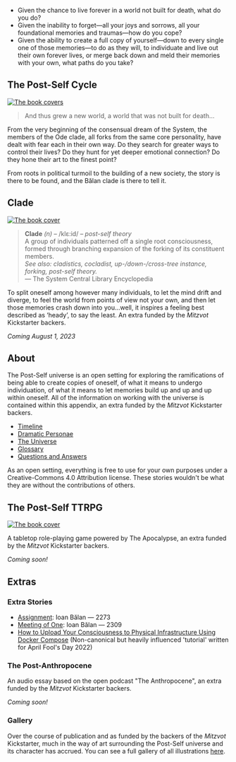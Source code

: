 ---
---

</main>
<div class="hero">
    <ul>
        <li>Given the chance to live forever in a world not built for death, what do you do?</li>
        <li>Given the inability to forget—all your joys and sorrows, all your foundational memories and traumas—how do you cope?</li>
        <li>Given the ability to create a full copy of yourself—down to every single one of those memories—to do as they will, to individuate and live out their own forever lives, or merge back down and meld their memories with your own, what paths do you take?</li>
    </ul>
    <!--
    Alternately: "If I had a nickel for every time I accidentally wrote something with heavy plural undertones that I hadn't intended but nonetheless made me doubt my identity, I'd have two nickels! Which isn't a lot, but it is weird that it happened twice."
    -->
    <div class="half">
        <h2 id="the-post-self-cycle">The Post-Self Cycle</h2>
        <a href="/cycle"><img src="/img/covers.png" alt="The book covers"></a>
        <blockquote>
        <p>And thus grew a new world, a world that was not built for death&hellip;</p>
        </blockquote>
        <p>From the very beginning of the consensual dream of the System, the members of the Ode clade, all forks from the same core personality, have dealt with fear each in their own way. Do they search for greater ways to control their lives? Do they hunt for yet deeper emotional connection? Do they hone their art to the finest point?</p>
        <p>From roots in political turmoil to the building of a new society, the story is there to be found, and the Bălan clade is there to tell it.</p>
        <!--
        Alternately: "Gender-weird meta-furry almost-plural sci-fi."
        -->
    </div>
    <div class="half">
        <h2 id="clade">Clade</h2>
        <a href="https://clade.post-self.ink"><img src="/img/clade.png" alt="The book cover"></a>
        <blockquote>
        <p><strong>Clade</strong> <em>(n)</em> – /klɛ:id/ – <em>post-self theory</em><br>
        A group of individuals patterned off a single root consciousness, formed through branching expansion of the forking of its constituent members.<br>
        <em>See also: cladistics, cocladist, up-/down-/cross-tree instance, forking, post-self theory.</em><br>
        — The System Central Library Encyclopedia</p>
        </blockquote>
        <p>To split oneself among however many individuals, to let the mind drift and diverge, to feel the world from points of view not your own, and then let those memories crash down into you&hellip;well, it inspires a feeling best described as &lsquo;heady&rsquo;, to say the least. An extra funded by the <em>Mitzvot</em> Kickstarter backers.</p>
        <p><em>Coming August 1, 2023</em></p>
    </div>
</div>
<main>

## About

The Post-Self universe is an open setting for exploring the ramifications of being able to create copies of oneself, of what it means to undergo individuation, of what it means to let memories build up and up and up within oneself. All of the information on working with the universe is contained within this appendix, an extra funded by the *Mitzvot* Kickstarter backers.

* [Timeline](/about/timeline)
* [Dramatic Personae](/about/characters)
* [The Universe](/about/universe)
* [Glossary](/about/glossary)
* [Questions and Answers](/about/questions)

As an open setting, everything is free to use for your own purposes under a Creative-Commons 4.0 Attribution license. These stories wouldn't be what they are without the contributions of others.

## The Post-Self TTRPG

[![The book cover](/img/ttrpg.png)](/extras/ttrpg)

A tabletop role-playing game powered by The Apocalypse, an extra funded by the *Mitzvot* Kickstarter backers.

*Coming soon!*

## Extras

### Extra Stories

* [Assignment](/extras/assignment): Ioan Bălan — 2273
* [Meeting of One](/extras/meeting-of-one): Ioan Bălan — 2309
* [How to Upload Your Consciousness to Physical Infrastructure Using Docker Compose](https://www.digitalocean.com/community/tutorials/how-to-upload-your-consciousness-to-physical-infrastructure-using-docker-compose) (Non-canonical but heavily influenced 'tutorial' written for April Fool's Day 2022)

### The Post-Anthropocene

An audio essay based on the open podcast "The Anthropocene", an extra funded by the *Mitzvot* Kickstarter backers.

*Coming soon!*

### Gallery

Over the course of publication and as funded by the backers of the *Mitzvot* Kickstarter, much in the way of art surrounding the Post-Self universe and its character has accrued. You can see a full gallery of all illustrations [here](/gallery).
